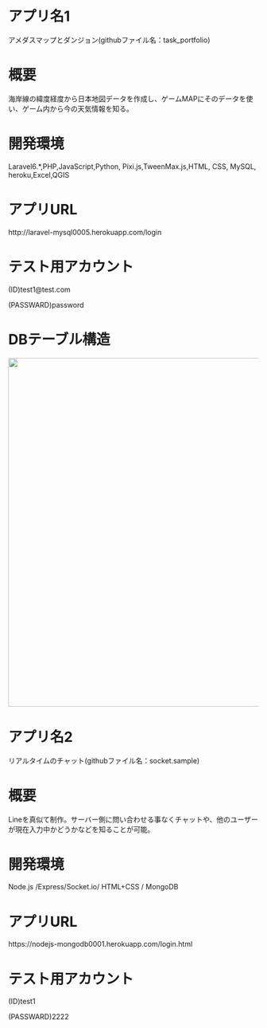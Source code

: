 <h1>アプリ名1</h1>
<p>アメダスマップとダンジョン(githubファイル名：task_portfolio)</p>
<h1>概要</h1>
<p>海岸線の緯度経度から日本地図データを作成し、ゲームMAPにそのデータを使い、ゲーム内から今の天気情報を知る。</p>
<h1>開発環境</h1>
<p>Laravel6.*,PHP,JavaScript,Python, Pixi.js,TweenMax.js,HTML, CSS, MySQL, heroku,Excel,QGIS</p>
<h1>アプリURL</h1>
<a-href="">http://laravel-mysql0005.herokuapp.com/login</a>
<h1>テスト用アカウント</h1>
<p>(ID)test1@test.com</p>
<p>(PASSWARD)password</p>
<h1>DBテーブル構造</h1>
<img width="700" src="https://user-images.githubusercontent.com/52999407/95173930-54241e80-07f4-11eb-95ed-2aef878ba5c9.jpg">

<h1>アプリ名2</h1>
<p>リアルタイムのチャット(githubファイル名：socket.sample)</p>
<h1>概要</h1>
<p>Lineを真似て制作。サーバー側に問い合わせる事なくチャットや、他のユーザーが現在入力中かどうかなどを知ることが可能。</p>
<h1>開発環境</h1>
<p>Node.js /Express/Socket.io/ HTML+CSS / MongoDB</p>
<h1>アプリURL</h1>
<a-href="">https://nodejs-mongodb0001.herokuapp.com/login.html</a>
<h1>テスト用アカウント</h1>
<p>(ID)test1</p>
<p>(PASSWARD)2222</p>




